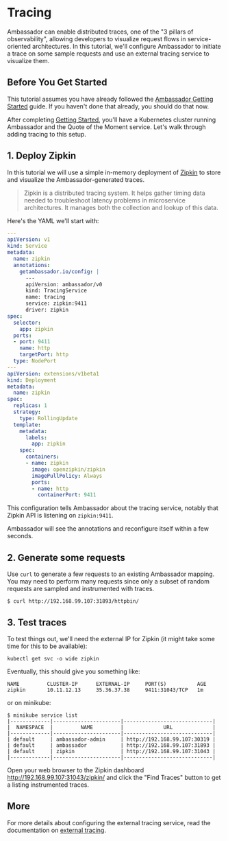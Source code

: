# Tracing

Ambassador can enable distributed traces, one of the "3 pillars of observability", allowing developers to visualize request flows in service-oriented architectures. In this tutorial, we'll configure Ambassador to initiate a trace on some sample requests and use an external tracing service to visualize them.

## Before You Get Started

This tutorial assumes you have already followed the [Ambassador Getting Started](/user-guide/getting-started.html) guide. If you haven't done that already, you should do that now.

After completing [Getting Started](/user-guide/getting-started.html), you'll have a Kubernetes cluster running Ambassador and the Quote of the Moment service. Let's walk through adding tracing to this setup.

## 1. Deploy Zipkin

In this tutorial we will use a simple in-memory deployment of [Zipkin](https://zipkin.io/) to store and visualize the Ambassador-generated traces.

> Zipkin is a distributed tracing system. It helps gather timing data needed to troubleshoot latency problems in microservice architectures. It manages both the collection and lookup of this data.

Here's the YAML we'll start with:

```yaml
---
apiVersion: v1
kind: Service
metadata:
  name: zipkin
  annotations:
    getambassador.io/config: |
      ---
      apiVersion: ambassador/v0
      kind: TracingService
      name: tracing
      service: zipkin:9411
      driver: zipkin
spec:
  selector:
    app: zipkin
  ports:
  - port: 9411
    name: http
    targetPort: http
  type: NodePort
---
apiVersion: extensions/v1beta1
kind: Deployment
metadata:
  name: zipkin
spec:
  replicas: 1
  strategy:
    type: RollingUpdate
  template:
    metadata:
      labels:
        app: zipkin
    spec:
      containers:
      - name: zipkin
        image: openzipkin/zipkin
        imagePullPolicy: Always
        ports:
        - name: http
          containerPort: 9411
```

This configuration tells Ambassador about the tracing service, notably that Zipkin API is listening on `zipkin:9411`.

Ambassador will see the annotations and reconfigure itself within a few seconds.

## 2. Generate some requests

Use `curl` to generate a few requests to an existing Ambassador mapping. You may need to perform many requests since only a subset of random requests are sampled and instrumented with traces.

```shell
$ curl http://192.168.99.107:31893/httpbin/
```

## 3. Test traces

To test things out, we'll need the external IP for Zipkin (it might take some time for this to be available):

```shell
kubectl get svc -o wide zipkin
```

Eventually, this should give you something like:

```
NAME         CLUSTER-IP      EXTERNAL-IP     PORT(S)          AGE
zipkin       10.11.12.13     35.36.37.38     9411:31043/TCP   1m
```

or on minikube: 

```shell
$ minikube service list
|-------------|----------------------|-----------------------------|
|  NAMESPACE  |         NAME         |             URL             |
|-------------|----------------------|-----------------------------|
| default     | ambassador-admin     | http://192.168.99.107:30319 |
| default     | ambassador           | http://192.168.99.107:31893 |
| default     | zipkin               | http://192.168.99.107:31043 |
|-------------|----------------------|-----------------------------|
```

Open your web browser to the Zipkin dashboard http://192.168.99.107:31043/zipkin/ and click the "Find Traces" button to get a listing instrumented traces.

## More

For more details about configuring the external tracing service, read the documentation on [external tracing](/reference/services/tracing-service.md).

